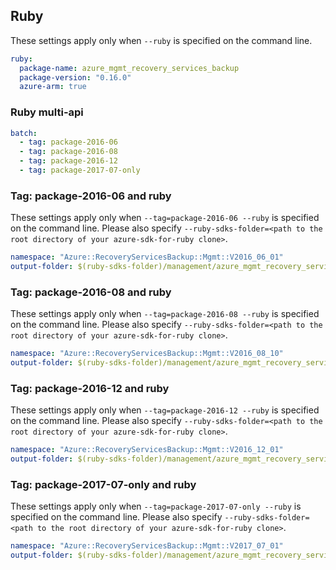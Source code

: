 ## Ruby

These settings apply only when `--ruby` is specified on the command line.

``` yaml $(ruby)
ruby:
  package-name: azure_mgmt_recovery_services_backup
  package-version: "0.16.0"
  azure-arm: true
```

### Ruby multi-api

``` yaml $(ruby) && $(multiapi)
batch:
  - tag: package-2016-06
  - tag: package-2016-08
  - tag: package-2016-12
  - tag: package-2017-07-only
```

### Tag: package-2016-06 and ruby

These settings apply only when `--tag=package-2016-06 --ruby` is specified on the command line.
Please also specify `--ruby-sdks-folder=<path to the root directory of your azure-sdk-for-ruby clone>`.

``` yaml $(tag) == 'package-2016-06' && $(ruby)
namespace: "Azure::RecoveryServicesBackup::Mgmt::V2016_06_01"
output-folder: $(ruby-sdks-folder)/management/azure_mgmt_recovery_services_backup/lib
```

### Tag: package-2016-08 and ruby

These settings apply only when `--tag=package-2016-08 --ruby` is specified on the command line.
Please also specify `--ruby-sdks-folder=<path to the root directory of your azure-sdk-for-ruby clone>`.

``` yaml $(tag) == 'package-2016-08' && $(ruby)
namespace: "Azure::RecoveryServicesBackup::Mgmt::V2016_08_10"
output-folder: $(ruby-sdks-folder)/management/azure_mgmt_recovery_services_backup/lib
```

### Tag: package-2016-12 and ruby

These settings apply only when `--tag=package-2016-12 --ruby` is specified on the command line.
Please also specify `--ruby-sdks-folder=<path to the root directory of your azure-sdk-for-ruby clone>`.

``` yaml $(tag) == 'package-2016-12' && $(ruby)
namespace: "Azure::RecoveryServicesBackup::Mgmt::V2016_12_01"
output-folder: $(ruby-sdks-folder)/management/azure_mgmt_recovery_services_backup/lib
```

### Tag: package-2017-07-only and ruby

These settings apply only when `--tag=package-2017-07-only --ruby` is specified on the command line.
Please also specify `--ruby-sdks-folder=<path to the root directory of your azure-sdk-for-ruby clone>`.

``` yaml $(tag) == 'package-2017-07-only' && $(ruby)
namespace: "Azure::RecoveryServicesBackup::Mgmt::V2017_07_01"
output-folder: $(ruby-sdks-folder)/management/azure_mgmt_recovery_services_backup/lib
```